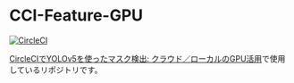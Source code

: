 # CCI-Feature-GPU
[![CircleCI](https://circleci.com/gh/mayoct/CCI-Feature-GPU/tree/main.svg?style=svg)](https://circleci.com/gh/mayoct/CCI-Feature-GPU/tree/main)

[CircleCIでYOLOv5を使ったマスク検出: クラウド／ローカルのGPU活用](https://circleci.com/ja/blog/deep-learning-nvidia-gpu-executor/)で使用しているリポジトリです。
